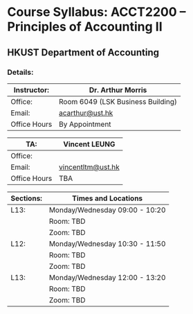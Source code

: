 # Course Syllabus: ACCT2200 – Principles of Accounting II 
## HKUST Department of Accounting

### Details:

|Instructor:| Dr. Arthur Morris |
| --- | --- |
|Office: | Room 6049 (LSK Business Building)|
|Email: | acarthur@ust.hk |
|Office Hours | By Appointment |

|TA:| Vincent LEUNG |
| --- | --- |
|Office: | |
|Email: | vincentltm@ust.hk |
|Office Hours | TBA |

|Sections: | Times and Locations | 
| --- | --- |
| L13: | Monday/Wednesday 09:00 - 10:20 |
|       | Room: TBD |
|       | Zoom: TBD |
| L12: | Monday/Wednesday 10:30 - 11:50 |
|       | Room: TBD |
|       | Zoom: TBD |
| L13: | Monday/Wednesday 12:00 - 13:20 |
|       | Room: TBD |
|       | Zoom: TBD |
